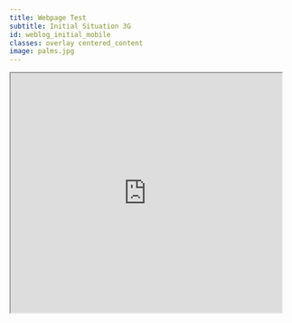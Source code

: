 ```yaml
---
title: Webpage Test
subtitle: Initial Situation 3G
id: weblog_initial_mobile
classes: overlay centered_content
image: palms.jpg
---
```

 <iframe src="http://www.webpagetest.org/video/view.php?id=151016_12305e54b44f3e91c8fec6fefbf3a189b8b7e06f&embed=1&width=460&height=398" width="480" height="425"></iframe> 